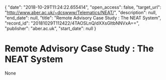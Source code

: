 {
  "date": "2018-10-29T11:24:22.655414", 
  "open_access": false, 
  "target_url": "http://www.aber.ac.uk/~dcswww/Telematics/NEAT/", 
  "description": null, 
  "end_date": null, 
  "title": "Remote Advisory Case Study : The NEAT System", 
  "record_id": "20181029T112422/4TAOSLnQ/dXXsGItbNNVxA==", 
  "publisher": "aber.ac.uk", 
  "start_date": null
}

# Remote Advisory Case Study : The NEAT System

None